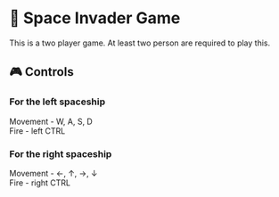# 🚀 Space Invader Game
This is a two player game. At least two person are required to play this.
## 🎮 Controls
### For the left spaceship
Movement - W, A, S, D <br />
Fire - left CTRL

### For the right spaceship
Movement - ←, ↑, →, ↓ <br />
Fire - right CTRL
